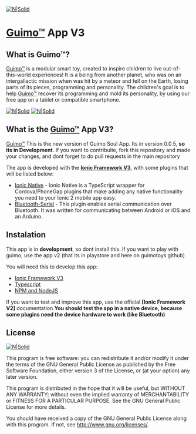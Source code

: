 [![N|Solid](http://i.imgur.com/PXORtkB.jpg)](https://guimo.toys)
# [Guimo&trade;] App V3

## What is Guimo&trade;?
[Guimo&trade;] is a modular smart toy, created to inspire children to live out-of-this-world experiences! It is a being from another planet, who was on an intergallactic mission when was hit by a meteor and fell on the Earth, losing parts of its pieces, programming and personality. The children's goal is to help [Guimo&trade;] recover its programming and mold its personality, by using our free app on a tablet or compatible smartphone.

[![N|Solid](http://i.imgur.com/hCm5tRC.png)](https://guimo.toys) [![N|Solid](http://i.imgur.com/CwIqAOV.jpg)](https://guimo.toys) 



## What is the [Guimo&trade;] App V3?    
[Guimo&trade;] This is the new version of Guimo Soul App. Its in version 0.0.5, **so its in Development**. If you want to contribuite, fork this repository and made your changes, and dont forget to do pull requests in the main repository

The app is developed with the **[Ionic Framework V3]**,  with some plugins that will be listed below:

* [Ionic Native] - Ionic Native is a TypeScript wrapper for Cordova/PhoneGap plugins that make adding any native functionality you need to your Ionic 2 mobile app easy.
* [Bluetooth-Serial] - This plugin enables serial communication over Bluetooth. It was written for communicating between Android or iOS and an Arduino. 


## Instalation

This app is in **development**, so dont install this. If you want to play with guimo, use the app v2 (that its in playstore and here on guimotoys github)

You will need this to develop this app:
* [Ionic Framework V3]
* [Typescript]
* [NPM and NodeJS]

If you want to test and improve this app, use the official **[Ionic Framework V2]** documentation
**You should test the app in a native device, because some plugins need the device hardware to work (like Bluetooth)**
## License
[![N|Solid](http://farm2.static.flickr.com/1073/5122830971_04bdd362c4.jpg)](https://creativecommons.org/licenses/by-nc-sa/4.0/)

This program is free software: you can redistribute it and/or modify
it under the terms of the GNU General Public License as published by
the Free Software Foundation, either version 3 of the License, or
(at your option) any later version.

This program is distributed in the hope that it will be useful, but WITHOUT ANY WARRANTY; without even the implied warranty of MERCHANTABILITY or FITNESS FOR A PARTICULAR PURPOSE. See the GNU General Public License for more details.

You should have received a copy of the GNU General Public License along with this program.  If not, see <http://www.gnu.org/licenses/>.

[Bluetooth-Serial]: <https://github.com/don/BluetoothSerial>
[Guimo&trade;]: <https://guimo.toys>
[Ionic Native]: <https://ionicframework.com/docs/v2/native/>
[Ionic Framework V3]: <http://ionicframework.com/docs/>
[Typescript]: <https://www.typescriptlang.org/>
[NPM and NodeJS]: <https://nodejs.org>
